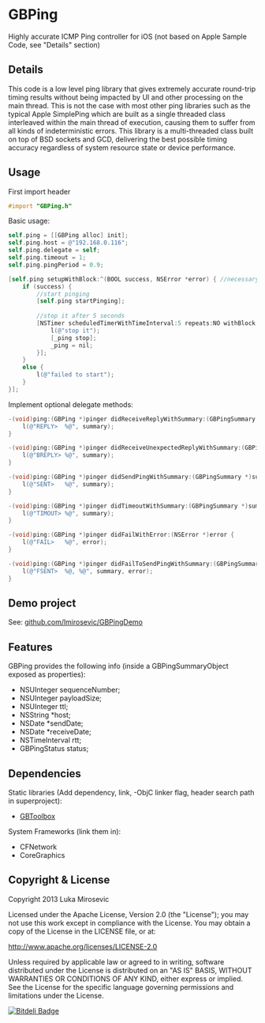 GBPing
============

Highly accurate ICMP Ping controller for iOS (not based on Apple Sample Code, see "Details" section)

Details
------------

This code is a low level ping library that gives extremely accurate round-trip timing results without being impacted by UI and other processing on the main thread. This is not the case with most other ping libraries such as the typical Apple SimplePing which are built as a single threaded class interleaved within the main thread of execution, causing them to suffer from all kinds of indeterministic errors. This library is a multi-threaded class built on top of BSD sockets and GCD, delivering the best possible timing accuracy regardless of system resource state or device performance.

Usage
------------

First import header

```objective-c
#import "GBPing.h"
```

Basic usage:

```objective-c
self.ping = [[GBPing alloc] init];
self.ping.host = @"192.168.0.116";
self.ping.delegate = self;
self.ping.timeout = 1;
self.ping.pingPeriod = 0.9;

[self.ping setupWithBlock:^(BOOL success, NSError *error) { //necessary to resolve hostname
    if (success) {
        //start pinging
        [self.ping startPinging];
        
        //stop it after 5 seconds
        [NSTimer scheduledTimerWithTimeInterval:5 repeats:NO withBlock:^{
            l(@"stop it");
            [_ping stop];
            _ping = nil;
        }];
    }
    else {
        l(@"failed to start");
    }
}];
```

Implement optional delegate methods:

```objective-c
-(void)ping:(GBPing *)pinger didReceiveReplyWithSummary:(GBPingSummary *)summary {
    l(@"REPLY>  %@", summary);
}

-(void)ping:(GBPing *)pinger didReceiveUnexpectedReplyWithSummary:(GBPingSummary *)summary {
    l(@"BREPLY> %@", summary);
}

-(void)ping:(GBPing *)pinger didSendPingWithSummary:(GBPingSummary *)summary {
    l(@"SENT>   %@", summary);
}

-(void)ping:(GBPing *)pinger didTimeoutWithSummary:(GBPingSummary *)summary {
    l(@"TIMOUT> %@", summary);
}

-(void)ping:(GBPing *)pinger didFailWithError:(NSError *)error {
    l(@"FAIL>   %@", error);
}

-(void)ping:(GBPing *)pinger didFailToSendPingWithSummary:(GBPingSummary *)summary error:(NSError *)error {
    l(@"FSENT>  %@, %@", summary, error);
}
```

Demo project
------------

See: [github.com/lmirosevic/GBPingDemo](https://github.com/lmirosevic/GBPingDemo)

Features
------------

GBPing provides the following info (inside a GBPingSummaryObject exposed as properties):

* NSUInteger        sequenceNumber;
* NSUInteger        payloadSize;
* NSUInteger        ttl;
* NSString          *host;
* NSDate            *sendDate;
* NSDate            *receiveDate;
* NSTimeInterval    rtt;
* GBPingStatus      status;

Dependencies
------------

Static libraries (Add dependency, link, -ObjC linker flag, header search path in superproject):

* [GBToolbox](https://github.com/lmirosevic/GBToolbox)

System Frameworks (link them in):

* CFNetwork
* CoreGraphics

Copyright & License
------------

Copyright 2013 Luka Mirosevic

Licensed under the Apache License, Version 2.0 (the "License"); you may not use this work except in compliance with the License. You may obtain a copy of the License in the LICENSE file, or at:

http://www.apache.org/licenses/LICENSE-2.0

Unless required by applicable law or agreed to in writing, software distributed under the License is distributed on an "AS IS" BASIS, WITHOUT WARRANTIES OR CONDITIONS OF ANY KIND, either express or implied. See the License for the specific language governing permissions and limitations under the License.

[![Bitdeli Badge](https://d2weczhvl823v0.cloudfront.net/lmirosevic/gbping/trend.png)](https://bitdeli.com/free "Bitdeli Badge")
